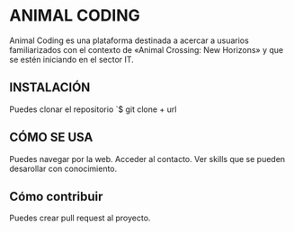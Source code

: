 # ANIMAL CODING

Animal Coding es una plataforma destinada a acercar a usuarios familiarizados con el contexto de «Animal Crossing: New Horizons» y que se estén iniciando en el sector IT.


## INSTALACIÓN

Puedes clonar el repositorio `$ git clone + url

## CÓMO SE USA
Puedes navegar por la web.
Acceder al contacto.
Ver skills que se pueden desarollar con conocimiento.

## Cómo contribuir
Puedes crear pull request al proyecto.